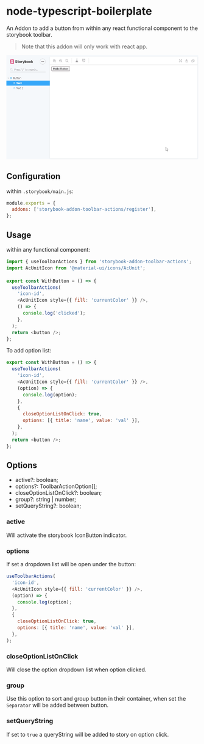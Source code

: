 # node-typescript-boilerplate

An Addon to add a button from within any react functional component to the storybook toolbar.

> Note that this addon will only work with react app.

![addon-screenshot](assets/storybook-addon-toolbar-actions.gif)

## Configuration

within `.storybook/main.js`:

```js
module.exports = {
  addons: ['storybook-addon-toolbar-actions/register'],
};
```

## Usage

within any functional component:

```js
import { useToolbarActions } from 'storybook-addon-toolbar-actions';
import AcUnitIcon from '@material-ui/icons/AcUnit';

export const WithButton = () => {
  useToolbarActions(
    'icon-id',
    <AcUnitIcon style={{ fill: 'currentColor' }} />,
    () => {
      console.log('clicked');
    },
  );
  return <button />;
};
```

To add option list:

```js
export const WithButton = () => {
  useToolbarActions(
    'icon-id',
    <AcUnitIcon style={{ fill: 'currentColor' }} />,
    (option) => {
      console.log(option);
    },
    {
      closeOptionListOnClick: true,
      options: [{ title: 'name', value: 'val' }],
    },
  );
  return <button />;
};
```

## Options

- active?: boolean;
- options?: ToolbarActionOption[];
- closeOptionListOnClick?: boolean;
- group?: string | number;
- setQueryString?: boolean;

### active

Will activate the storybook IconButton indicator.

### options

If set a dropdown list will be open under the button:

```js
useToolbarActions(
  'icon-id',
  <AcUnitIcon style={{ fill: 'currentColor' }} />,
  (option) => {
    console.log(option);
  },
  {
    closeOptionListOnClick: true,
    options: [{ title: 'name', value: 'val' }],
  },
);
```

### closeOptionListOnClick

Will close the option dropdown list when option clicked.

### group

Use this option to sort and group button in their container, when set the `Separator` will be added between button.

### setQueryString

If set to `true` a queryString will be added to story on option click.

